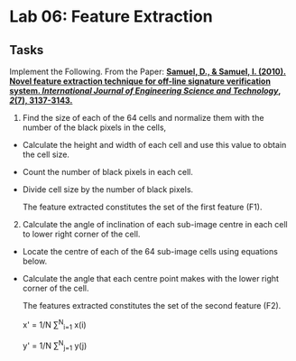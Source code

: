 # Lab 06: Feature Extraction

## Tasks
Implement the Following. From the Paper: [**Samuel, D., & Samuel, I. (2010). Novel feature extraction technique for off-line signature verification system. _International Journal of Engineering Science and Technology_, _2_(7), 3137-3143.**](https://pdfs.semanticscholar.org/29b0/cc3e53bf14534e4939a078045ab7c0130d41.pdf)

1. Find the size of each of the 64 cells and normalize them with the number of the black pixels in the cells,
- Calculate the height and width of each cell and use this value to obtain the cell size.
- Count the number of black pixels in each cell.
- Divide cell size by the number of black pixels.

	The feature extracted constitutes the set of the first feature (F1).

2. Calculate the angle of inclination of each sub-image centre in each cell to lower right corner of the cell.
- Locate the centre of each of the 64 sub-image cells using equations below.
- Calculate the angle that each centre point makes with the lower right corner of the cell.

	The features extracted constitutes the set of the second feature (F2).

	x' = 1/N &Sum;<sup>N</sup><sub>i=1</sub> x(i)

	y' = 1/N &Sum;<sup>N</sup><sub>j=1</sub> y(j)
